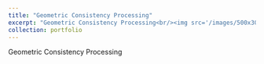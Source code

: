 ```yaml
---
title: "Geometric Consistency Processing"
excerpt: "Geometric Consistency Processing<br/><img src='/images/500x300.png'>"
collection: portfolio
---
```


Geometric Consistency Processing
